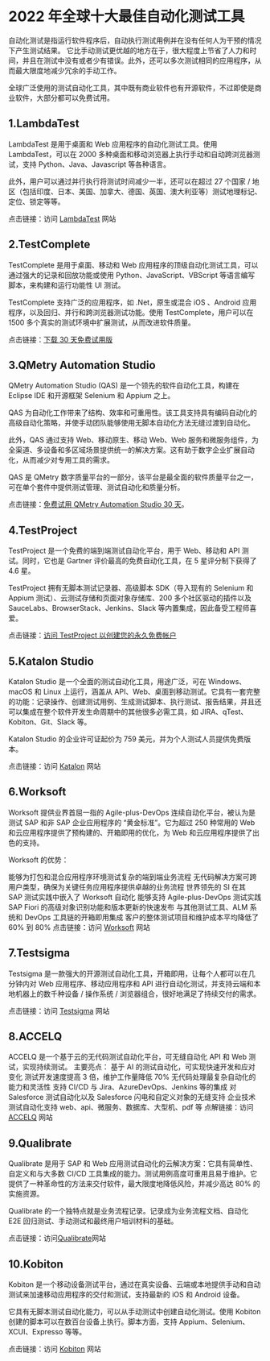 # 2022 年全球十大最佳自动化测试工具

自动化测试是指运行软件程序后，自动执行测试用例并在没有任何人为干预的情况下产生测试结果。 它比手动测试更优越的地方在于，很大程度上节省了人力和时间，并且在测试中没有或者少有错误。此外，还可以多次测试相同的应用程序，从而最大限度地减少冗余的手动工作。

全球广泛使用的测试自动化工具，其中既有商业软件也有开源软件，不过即使是商业软件，大部分都可以免费试用。

## 1.LambdaTest

LambdaTest 是用于桌面和 Web 应用程序的自动化测试工具。使用 LambdaTest，可以在 2000 多种桌面和移动浏览器上执行手动和自动跨浏览器测试，支持 Python、Java、Javascript 等各种语言。

此外，用户可以通过并行执行将测试时间减少一半，还可以在超过 27 个国家 / 地区（包括印度、日本、美国、加拿大、德国、英国、澳大利亚等）测试地理标记、定位、锁定等等。

点击链接：访问 [LambdaTest](https://www.lambdatest.com/selenium-automation?utm_source=STH&utm_medium=Listing&utm_campaign=Automation-tools&utm_term=) 网站

## 2.TestComplete

TestComplete 是用于桌面、移动和 Web 应用程序的顶级自动化测试工具，可以通过强大的记录和回放功能或使用 Python、JavaScript、VBScript 等语言编写脚本，来构建和运行功能性 UI 测试。

TestComplete 支持广泛的应用程序，如 .Net，原生或混合 iOS 、Android 应用程序，以及回归、并行和跨浏览器测试功能。使用 TestComplete，用户可以在 1500 多个真实的测试环境中扩展测试，从而改进软件质量。

点击链接：[下载 30 天免费试用版](https://smartbear.com/product/testcomplete/features/automated-ui-testing/?utm_medium=paid_listing&utm_source=sth&utm_campaign=top-20-automation-testing)

## 3.QMetry Automation Studio

QMetry Automation Studio (QAS) 是一个领先的软件自动化工具，构建在 Eclipse IDE 和开源框架 Selenium 和 Appium 之上。

QAS 为自动化工作带来了结构、效率和可重用性。该工具支持具有编码自动化的高级自动化策略，并使手动团队能够使用无脚本自动化方法无缝过渡到自动化。

此外，QAS 通过支持 Web、移动原生、移动 Web、Web 服务和微服务组件，为全渠道、多设备和多区域场景提供统一的解决方案。这有助于数字企业扩展自动化，从而减少对专用工具的需求。

QAS 是 QMetry 数字质量平台的一部分，该平台是最全面的软件质量平台之一，可在单个套件中提供测试管理、测试自动化和质量分析。

点击链接：[免费试用 QMetry Automation Studio 30 天](https://marketplace.eclipse.org/content/qmetry-automation-studio)。

## 4.TestProject

TestProject 是一个免费的端到端测试自动化平台，用于 Web、移动和 API 测试。同时，它也是 Gartner 评价最高的免费自动化工具，在 5 星评分制下获得了 4.6 星。

TestProject 拥有无脚本测试记录器、高级脚本 SDK（导入现有的 Selenium 和 Appium 测试）、云测试存储和页面对象存储库、200 多个社区驱动的插件以及 SauceLabs、BrowserStack、Jenkins、Slack 等内置集成，因此备受工程师喜爱。

点击链接：[访问 TestProject 以创建您的永久免费帐户](https://testproject.io/?utm_source=softwaretestinghelp.com&utm_medium=Blog&utm_campaign=automation-testing-tools-sth)

## 5.Katalon Studio

Katalon Studio 是一个全面的测试自动化工具，用途广泛，可在 Windows、macOS 和 Linux 上运行，涵盖从 API、Web、桌面到移动测试。它具有一套完整的功能：记录操作、创建测试用例、生成测试脚本、执行测试、报告结果，并且还可以集成在整个软件开发生命周期中的其他很多必需工具，如 JIRA、qTest、Kobiton、Git、Slack 等。

Katalon Studio 的企业许可证起价为 759 美元，并为个人测试人员提供免费版本。

点击链接：访问 [Katalon](https://www.katalon.com/) 网站

## 6.Worksoft

Worksoft 提供业界首屈一指的 Agile-plus-DevOps 连续自动化平台，被认为是测试 SAP 和非 SAP 企业应用程序的 “黄金标准”。它为超过 250 种常用的 Web 和云应用程序提供了预构建的、开箱即用的优化，为 Web 和云应用程序提供了出色的支持。

Worksoft 的优势：

能够为打包和混合应用程序环境测试复杂的端到端业务流程 无代码解决方案可跨用户类型，确保为关键任务应用程序提供卓越的业务流程 世界领先的 SI 在其 SAP 测试实践中嵌入了 Worksoft 自动化 能够支持 Agile-plus-DevOps 测试实践 SAP Fiori 的高级对象识别功能和版本更新的快速发布 与其他测试工具、ALM 系统和 DevOps 工具链的开箱即用集成 客户的整体测试项目和维护成本平均降低了 60% 到 80% 点击链接：访问 [Worksoft](https://www.worksoft.com/) 网站

## 7.Testsigma

Testsigma 是一款强大的开源测试自动化工具，开箱即用，让每个人都可以在几分钟内对 Web 应用程序、移动应用程序和 API 进行自动化测试，并支持云端和本地机器上的数千种设备 / 操作系统 / 浏览器组合，很好地满足了持续交付的需求。

点击链接：访问 [Testsigma](https://testsigma.com/) 网站

## 8.ACCELQ

ACCELQ 是一个基于云的无代码测试自动化平台，可无缝自动化 API 和 Web 测试，实现持续测试。 主要亮点： 基于 AI 的测试自动化，可实现快速开发和应对变化 测试开发速度提高 3 倍，维护工作量降低 70% 无代码处理最复杂自动化的能力和灵活性 支持 CI/CD 与 Jira、AzureDevOps、Jenkins 等的集成 对 Salesforce 测试自动化以及 Salesforce 闪电和自定义对象的无缝支持 企业技术测试自动化支持 web、api、微服务、数据库、大型机、pdf 等 点解链接：访问 [ACCELQ](https://www.accelq.com/?utm_source=STL&utm_medium=cpc&utm_campaign=top%2020%20automation%20tools) 网站

## 9.Qualibrate

Qualibrate 是用于 SAP 和 Web 应用测试自动化的云解决方案：它具有简单性、自定义和与大多数 CI/CD 工具集成的能力。测试用例高度可重用且易于维护。它提供了一种革命性的方法来交付软件，最大限度地降低风险，并减少高达 80% 的实施资源。

Qualibrate 的一个独特点就是业务流程记录。记录成为业务流程文档、自动化 E2E 回归测试、手动测试和最终用户培训材料的基础。

点击链接：访问[Qualibrate](https://www.qualibrate.com/?utm_source=softwaretestinghelp&utm_medium=referral&utm_campaign=awareness)网站

## 10.Kobiton

Kobiton 是一个移动设备测试平台，通过在真实设备、云端或本地提供手动和自动测试来加速移动应用程序的交付和测试，支持最新的 iOS 和 Android 设备。

它具有无脚本测试自动化能力，可以从手动测试中创建自动化测试。使用 Kobiton 创建的脚本可以在数百台设备上执行。脚本方面，支持 Appium、Selenium、XCUI、Expresso 等等。

点击链接：访问 [Kobiton](https://www.kobiton.com/scriptless-test-automation) 网站
